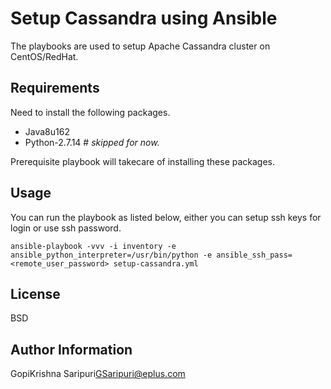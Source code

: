Setup Cassandra using Ansible
=============================

The playbooks are used to setup Apache Cassandra cluster on CentOS/RedHat.

Requirements
------------

Need to install the following packages.
 - Java8u162
 - Python-2.7.14 # *_skipped for now._*

Prerequisite playbook will takecare of installing these packages.

Usage
-----

You can run the playbook as listed below, either you can setup ssh keys for login or use ssh password.

```
ansible-playbook -vvv -i inventory -e ansible_python_interpreter=/usr/bin/python -e ansible_ssh_pass=<remote_user_password> setup-cassandra.yml
```


License
-------

BSD

Author Information
------------------

GopiKrishna Saripuri<GSaripuri@eplus.com>
